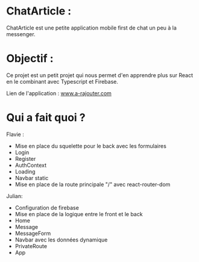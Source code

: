 # ChatArticle :
ChatArticle est une petite application mobile first de chat un peu à la messenger.

# Objectif :
Ce projet est un petit projet qui nous permet d'en apprendre plus sur React
en le combinant avec Typescript et Firebase.

Lien de l'application : www.a-rajouter.com

# Qui a fait quoi ? 
Flavie : 
- Mise en place du squelette pour le back avec les formulaires
- Login
- Register
- AuthContext
- Loading
- Navbar static
- Mise en place de la route principale "/" avec react-router-dom

Julian: 
- Configuration de firebase 
- Mise en place de la logique entre le front et le back 
- Home
- Message
- MessageForm
- Navbar avec les données dynamique
- PrivateRoute
- App

